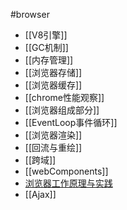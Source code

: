 #browser
- [[V8引擎]]
- [[GC机制]]
- [[内存管理]]
- [[浏览器存储]]
- [[浏览器缓存]]
- [[chrome性能观察]]
- [[浏览器组成部分]]
- [[EventLoop事件循环]]
- [[浏览器渲染]]
- [[回流与重绘]]
- [[跨域]]
- [[webComponents]]
- [浏览器工作原理与实践](https://blog.poetries.top/browser-working-principle/guide/part5/lesson21.html#chrome-%E5%BC%80%E5%8F%91%E8%80%85%E5%B7%A5%E5%85%B7)
- [[Ajax]]